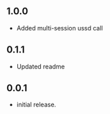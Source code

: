 ## 1.0.0

* Added multi-session ussd call

## 0.1.1

* Updated readme

## 0.0.1

* initial release.
